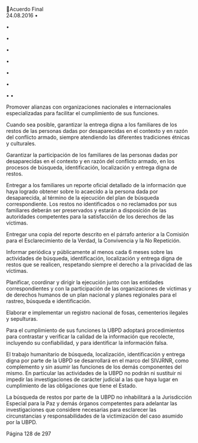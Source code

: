 Acuerdo Final  
24.08.2016 
•

•

•

•

•

•

•

•
•

 
Promover alianzas con organizaciones nacionales e internacionales especializadas  para 
facilitar el cumplimiento de sus funciones.  
 
Cuando  sea  posible,  garantizar  la  entrega  digna  a  los  familiares  de  los  restos  de  las 
personas  dadas  por  desaparecidas  en  el  contexto  y  en  razón  del  conflicto  armado, 
siempre atendiendo las diferentes tradiciones étnicas y culturales.  
 
Garantizar la participación de los familiares de las personas dadas por desaparecidas en 
el contexto y en razón del conflicto armado, en los procesos de búsqueda, identificación, 
localización y entrega digna de restos. 
 
Entregar a los familiares un reporte oficial  detallado de la información que haya logrado 
obtener sobre lo acaecido a la persona dada por desaparecida, al término de la ejecución 
del plan de búsqueda correspondiente. Los restos no identificados o no reclamados por 
sus  familiares  deberán  ser  preservados  y  estarán  a  disposición  de  las  autoridades 
competentes para la satisfacción de los derechos de las víctimas. 
 
Entregar  una  copia  del  reporte  descrito  en  el  párrafo  anterior  a    la  Comisión  para  el 
Esclarecimiento de la Verdad, la Convivencia y la No Repetición.  
 
Informar  periódica  y  públicamente  al  menos  cada  6  meses  sobre  las  actividades  de 
búsqueda,  identificación,  localización  y  entrega  digna  de  restos  que  se  realicen, 
respetando siempre el derecho a la privacidad de las víctimas. 
 
Planificar, coordinar y dirigir la ejecución junto con las entidades correspondientes y con 
la  participación  de  las  organizaciones  de  víctimas  y  de  derechos  humanos  de  un  plan 
nacional y planes regionales para el rastreo, búsqueda e identificación. 
 
Elaborar e implementar un registro nacional de fosas, cementerios ilegales y sepulturas. 
 
Para el cumplimiento de sus funciones la UBPD adoptará procedimientos para contrastar 
y verificar la calidad de la información que recolecte, incluyendo su confiabilidad, y para 
identificar la información falsa.  

 
El trabajo humanitario de búsqueda, localización, identificación y entrega digna por parte de la UBPD se 
desarrollará  en  el  marco  del  SIVJRNR,  como  complemento  y  sin  asumir  las  funciones  de  los  demás 
componentes del mismo. En particular las actividades de la UBPD no podrán ni sustituir ni impedir las 
investigaciones de carácter judicial a las que haya lugar en cumplimiento de las obligaciones que tiene el 
Estado. 
 
La búsqueda de restos por parte de la UBPD no inhabilitará a la Jurisdicción Especial para la Paz y demás 
órganos  competentes  para  adelantar  las  investigaciones  que  considere  necesarias  para  esclarecer  las 
circunstancias y responsabilidades de la victimización del caso asumido por la UBPD.  
 
Página 128 de 297 
 

